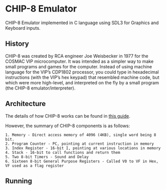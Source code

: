 # CHIP-8 Emulator

CHIP-8 Emulator implemented in C language using SDL3 for Graphics and Keyboard inputs.

## History

CHIP-8 was created by RCA engineer Joe Weisbecker in 1977 for the COSMAC VIP microcomputer. It was intended as a simpler way to make small programs and games for the computer. Instead of using machine language for the VIP’s CDP1802 processor, you could type in hexadecimal instructions (with the VIP’s hex keypad) that resembled machine code, but which were more high-level, and interpreted on the fly by a small program (the CHIP-8 emulator/interpreter).

## Architecture

The details of how CHIP-8 works can be found in [this guide](https://tobiasvl.github.io/blog/write-a-chip-8-emulator/#font).

However, the summary of CHIP-8 components is as follows:

    1. Memory - Direct access memory of 4096 (4KB), single word being 8 bit.
    2. Program Counter - PC, pointing at current instruction in memory
    3. Index Register - 16-bit I, pointing at various locations in memory
    4. Stack - 16-bit to call functions and return them
    5. Two 8-bit Timers - Sound and Delay
    6. Sixteen 8-bit General Purpose Registers - Called V0 to VF in Hex, VF used as a flag register

## Running
